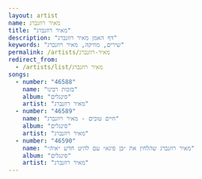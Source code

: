 ```yaml
---
layout: artist
name: מאיר רוזנברג
title: "מאיר רוזנברג"
description: "דף האמן מאיר רוזנברג"
keywords: "שירים, מוזיקה, מאיר רוזנברג"
permalink: /artists/מאיר-רוזנברג
redirect_from:
  - /artists/list/מאיר רוזנברג
songs:
  - number: "46588"
    name: "בזכות רבינו"
    album: "סינגלים"
    artist: "מאיר רוזנברג"
  - number: "46589"
    name: "חיים טובים - מאיר רוזנברג"
    album: "סינגלים"
    artist: "מאיר רוזנברג"
  - number: "46590"
    name: "מאיר רוזנברג שהלחין את ״בן פיגא״ עם להיט חדש ״איה״"
    album: "סינגלים"
    artist: "מאיר רוזנברג"
---
```

